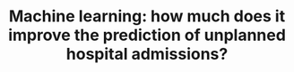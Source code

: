 ---
draft: false
title: 'Machine learning: how much does it improve the prediction of unplanned hospital admissions? '
publishDate: 2018-09-03
journal: 'International Journal of Population Data Science 3 (4)'
authors: [C Weaver, K McBrien, T Sajobi, PE Ronksley, B Lethebe, T Williamson]
link: 'https://doi.org/10.23889/ijpds.v3i4.840 '
---